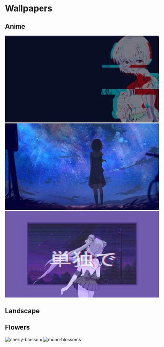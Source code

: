 # Wallpapers



## Anime
![glitched-girl](Anime/glitched-girl.jpg)
![](Anime/reach-for-the-stars-girl.jpg)
![](Anime/lo-fi-sailor-moon.gif)

## Landscape


## Flowers
![cherry-blossom](Cherry-Blossoms/CherryBlossomsBright.jpg)
![mono-blossoms](1_pexels-elijah-odonnell-4173624.jpg)
